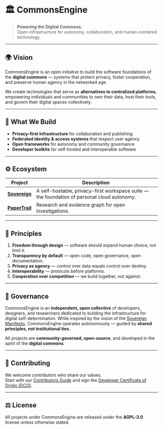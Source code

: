 # 🏛️ CommonsEngine

> **Powering the Digital Commons.**  
> Open infrastructure for autonomy, collaboration, and human-centered technology.

---

## 🌍 Vision

CommonsEngine is an open initiative to build the software foundations of the **digital commons** — systems that protect privacy, foster cooperation, and preserve human agency in the networked age.

We create technologies that serve as **alternatives to centralized platforms**, empowering individuals and communities to own their data, host their tools, and govern their digital spaces collectively.

---

## 🧩 What We Build

- **Privacy-first infrastructure** for collaboration and publishing  
- **Federated identity & access systems** that respect user agency  
- **Open frameworks** for autonomy and community governance  
- **Developer toolkits** for self-hosted and interoperable software  

---

## ⚙️ Ecosystem

| Project | Description |
|----------|-------------|
| [**Sovereign**](https://github.com/CommonsEngine/Sovereign) | A self-hostable, privacy-first workspace suite — the foundation of personal cloud autonomy. |
| [**PaperTrail**](https://github.com/CommonsEngine/PaperTrail) | Research and evidence graph for open investigations. |

---

## 🧠 Principles

1. **Freedom through design** — software should expand human choice, not limit it.  
2. **Transparency by default** — open code, open governance, open documentation.  
3. **Privacy as agency** — control over data equals control over destiny.  
4. **Interoperability** — protocols before platforms.  
5. **Cooperation over competition** — we build together, not against.

---

## 🌱 Governance

CommonsEngine is an **independent, open collective** of developers, designers, and researchers dedicated to building the infrastructure for digital self-determination.
While inspired by the vision of the [Sovereign Manifesto](https://github.com/kasunben/Sovereign/blob/main/MANIFESTO), CommonsEngine operates autonomously — guided by **shared principles, not institutional ties**.

All projects are **community-governed, open-source**, and developed in the spirit of the **digital commons**.

---

## 🤝 Contributing

We welcome contributors who share our values.  
Start with our [Contributors Guide](../CONTRIBUTING.md) and sign the [Developer Certificate of Origin (DCO)](../DCO.md).

---

## ⚖️ License

All projects under CommonsEngine are released under the **AGPL-3.0** license unless otherwise stated.
